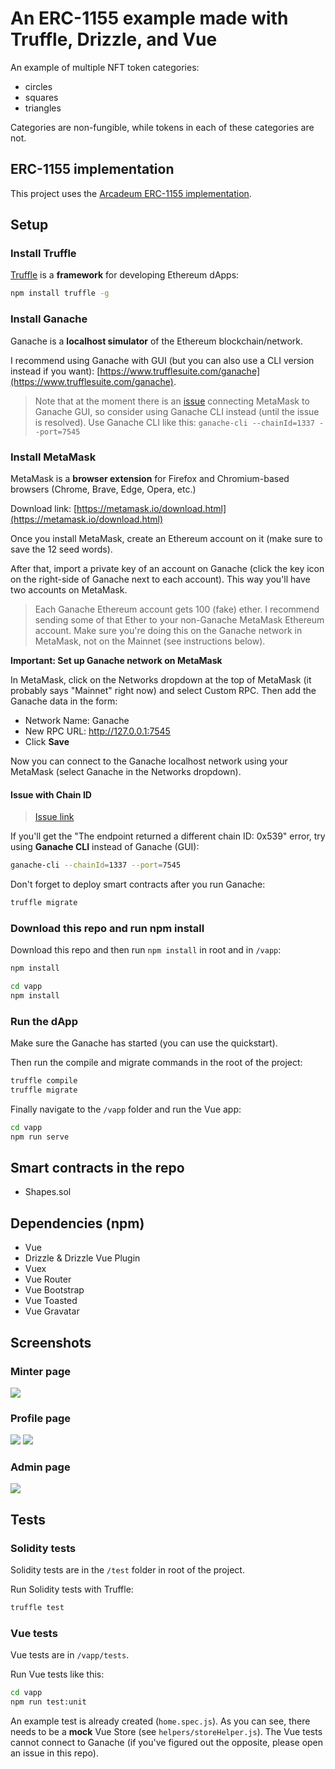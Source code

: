 # An ERC-1155 example made with Truffle, Drizzle, and Vue

An example of multiple NFT token categories:

- circles
- squares
- triangles

Categories are non-fungible, while tokens in each of these categories are not.

## ERC-1155 implementation

This project uses the [Arcadeum ERC-1155 implementation](https://github.com/arcadeum/multi-token-standard).

## Setup

### Install Truffle

[Truffle](https://www.trufflesuite.com/truffle) is a **framework** for developing Ethereum dApps:

```bash
npm install truffle -g
```

### Install Ganache

Ganache is a **localhost simulator** of the Ethereum blockchain/network. 

I recommend using Ganache with GUI (but you can also use a CLI version instead if you want): [https://www.trufflesuite.com/ganache](https://www.trufflesuite.com/ganache).

> Note that at the moment there is an [issue](https://github.com/MetaMask/metamask-extension/issues/9683) connecting MetaMask to Ganache GUI, so consider using Ganache CLI instead (until the issue is resolved). Use Ganache CLI like this: `ganache-cli --chainId=1337 --port=7545`

### Install MetaMask

MetaMask is a **browser extension** for Firefox and Chromium-based browsers (Chrome, Brave, Edge, Opera, etc.)

Download link: [https://metamask.io/download.html](https://metamask.io/download.html)

Once you install MetaMask, create an Ethereum account on it (make sure to save the 12 seed words). 

After that, import a private key of an account on Ganache (click the key icon on the right-side of Ganache next to each account). This way you'll have two accounts on MetaMask.

> Each Ganache Ethereum account gets 100 (fake) ether. I recommend sending some of that Ether to your non-Ganache MetaMask Ethereum account. Make sure you're doing this on the Ganache network in MetaMask, not on the Mainnet (see instructions below).

**Important: Set up Ganache network on MetaMask**

In MetaMask, click on the Networks dropdown at the top of MetaMask (it probably says "Mainnet" right now) and select Custom RPC. Then add the Ganache data in the form:

- Network Name: Ganache
- New RPC URL: http://127.0.0.1:7545
- Click **Save**

Now you can connect to the Ganache localhost network using your MetaMask (select Ganache in the Networks dropdown).

#### Issue with Chain ID

> [Issue link](https://github.com/MetaMask/metamask-extension/issues/9683)

If you'll get the "The endpoint returned a different chain ID: 0x539" error, try using **Ganache CLI** instead of Ganache (GUI):

```bash
ganache-cli --chainId=1337 --port=7545
```

Don't forget to deploy smart contracts after you run Ganache:

```bash
truffle migrate
```

### Download this repo and run npm install

Download this repo and then run `npm install` in root and in `/vapp`:

```bash
npm install

cd vapp
npm install
```

### Run the dApp

Make sure the Ganache has started (you can use the quickstart).

Then run the compile and migrate commands in the root of the project:

```bash
truffle compile
truffle migrate
```

Finally navigate to the `/vapp` folder and run the Vue app:

```bash
cd vapp
npm run serve
```

## Smart contracts in the repo

- Shapes.sol

## Dependencies (npm)

- Vue
- Drizzle & Drizzle Vue Plugin
- Vuex
- Vue Router
- Vue Bootstrap
- Vue Toasted
- Vue Gravatar

## Screenshots

### Minter page

![](assets/img/screenshot-minter.png)

### Profile page

![](assets/img/screenshot-profile-1.png)
![](assets/img/screenshot-profile-2.png)

### Admin page

![](assets/img/screenshot-admin.png)

## Tests

### Solidity tests

Solidity tests are in the `/test` folder in root of the project.

Run Solidity tests with Truffle:

```bash
truffle test
```

### Vue tests

Vue tests are in `/vapp/tests`.

Run Vue tests like this:

```bash
cd vapp
npm run test:unit
```

An example test is already created (`home.spec.js`). As you can see, there needs to be a **mock** Vue Store (see `helpers/storeHelper.js`). The Vue tests cannot connect to Ganache (if you've figured out the opposite, please open an issue in this repo).

